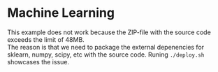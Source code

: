 # Machine Learning
This example does not work because the ZIP-file with the source code exceeds the limit of 48MB.  
The reason is that we need to package the external depenencies for sklearn, numpy, scipy, etc with the source code. Runing `./deploy.sh` showcases the issue.
